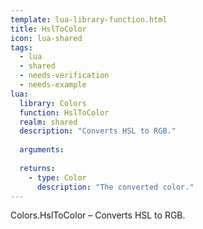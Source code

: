 ```yaml
---
template: lua-library-function.html
title: HslToColor
icon: lua-shared
tags:
  - lua
  - shared
  - needs-verification
  - needs-example
lua:
  library: Colors
  function: HslToColor
  realm: shared
  description: "Converts HSL to RGB."
  
  arguments:
  
  returns:
    - type: Color
      description: "The converted color."
---
```


<div class="lua__search__keywords">
Colors.HslToColor &#x2013; Converts HSL to RGB.
</div>
